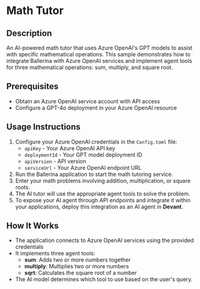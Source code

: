 # Math Tutor

## Description

An AI-powered math tutor that uses Azure OpenAI's GPT models to assist with specific mathematical operations. This sample demonstrates how to integrate Ballerina with Azure OpenAI services and implement agent tools for three mathematical operations: sum, multiply, and square root.

## Prerequisites

- Obtain an Azure OpenAI service account with API access
- Configure a GPT-4o deployment in your Azure OpenAI resource

## Usage Instructions

1. Configure your Azure OpenAI credentials in the `Config.toml` file:
   - `apiKey` - Your Azure OpenAI API key
   - `deploymentId` - Your GPT model deployment ID
   - `apiVersion` - API version
   - `serviceUrl` - Your Azure OpenAI endpoint URL
2. Run the Ballerina application to start the math tutoring service.
3. Enter your math problems involving addition, multiplication, or square roots.
4. The AI tutor will use the appropriate agent tools to solve the problem.
5. To expose your AI agent through API endpoints and integrate it within your applications, deploy this integration as an AI agent in **Devant**.

## How It Works

- The application connects to Azure OpenAI services using the provided credentials
- It implements three agent tools:
  - **sum**: Adds two or more numbers together
  - **multiply**: Multiplies two or more numbers
  - **sqrt**: Calculates the square root of a number
- The AI model determines which tool to use based on the user's query.
